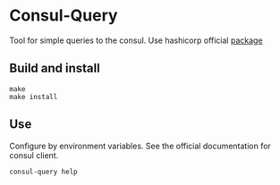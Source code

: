 # Consul-Query
Tool for simple queries to the consul. Use hashicorp official [package](https://github.com/hashicorp/consul)

## Build and install
```
make
make install
```

## Use
Configure by environment variables. See the official documentation for consul client.

```
consul-query help
```

